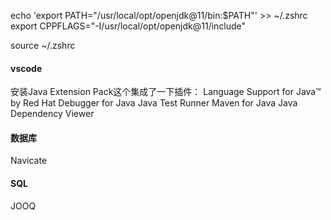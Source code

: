 echo 'export PATH="/usr/local/opt/openjdk@11/bin:$PATH"' >> ~/.zshrc
export CPPFLAGS="-I/usr/local/opt/openjdk@11/include"

source ~/.zshrc

#### vscode
安装Java Extension Pack这个集成了一下插件：
Language Support for Java™ by Red Hat
Debugger for Java
Java Test Runner
Maven for Java
Java Dependency Viewer

#### 数据库
Navicate

#### SQL
JOOQ